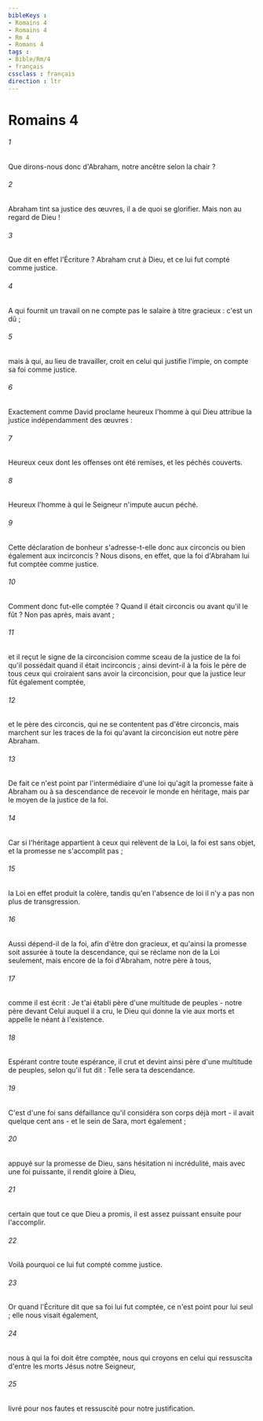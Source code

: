 ```yaml
---
bibleKeys : 
- Romains 4
- Romains 4
- Rm 4
- Romans 4
tags : 
- Bible/Rm/4
- français
cssclass : français
direction : ltr
---
```


# Romains 4

###### 1
Que dirons-nous donc d'Abraham, notre ancêtre selon la chair ? 
###### 2
Abraham tint sa justice des œuvres, il a de quoi se glorifier. Mais non au regard de Dieu ! 
###### 3
Que dit en effet l'Écriture ? Abraham crut à Dieu, et ce lui fut compté comme justice. 
###### 4
A qui fournit un travail on ne compte pas le salaire à titre gracieux : c'est un dû ; 
###### 5
mais à qui, au lieu de travailler, croit en celui qui justifie l'impie, on compte sa foi comme justice. 
###### 6
Exactement comme David proclame heureux l'homme à qui Dieu attribue la justice indépendamment des œuvres : 
###### 7
Heureux ceux dont les offenses ont été remises, et les péchés couverts. 
###### 8
Heureux l'homme à qui le Seigneur n'impute aucun péché. 
###### 9
Cette déclaration de bonheur s'adresse-t-elle donc aux circoncis ou bien également aux incirconcis ? Nous disons, en effet, que la foi d'Abraham lui fut comptée comme justice. 
###### 10
Comment donc fut-elle comptée ? Quand il était circoncis ou avant qu'il le fût ? Non pas après, mais avant ; 
###### 11
et il reçut le signe de la circoncision comme sceau de la justice de la foi qu'il possédait quand il était incirconcis ; ainsi devint-il à la fois le père de tous ceux qui croiraient sans avoir la circoncision, pour que la justice leur fût également comptée, 
###### 12
et le père des circoncis, qui ne se contentent pas d'être circoncis, mais marchent sur les traces de la foi qu'avant la circoncision eut notre père Abraham. 
###### 13
De fait ce n'est point par l'intermédiaire d'une loi qu'agit la promesse faite à Abraham ou à sa descendance de recevoir le monde en héritage, mais par le moyen de la justice de la foi. 
###### 14
Car si l'héritage appartient à ceux qui relèvent de la Loi, la foi est sans objet, et la promesse ne s'accomplit pas ; 
###### 15
la Loi en effet produit la colère, tandis qu'en l'absence de loi il n'y a pas non plus de transgression. 
###### 16
Aussi dépend-il de la foi, afin d'être don gracieux, et qu'ainsi la promesse soit assurée à toute la descendance, qui se réclame non de la Loi seulement, mais encore de la foi d'Abraham, notre père à tous, 
###### 17
comme il est écrit : Je t'ai établi père d'une multitude de peuples - notre père devant Celui auquel il a cru, le Dieu qui donne la vie aux morts et appelle le néant à l'existence. 
###### 18
Espérant contre toute espérance, il crut et devint ainsi père d'une multitude de peuples, selon qu'il fut dit : Telle sera ta descendance. 
###### 19
C'est d'une foi sans défaillance qu'il considéra son corps déjà mort - il avait quelque cent ans - et le sein de Sara, mort également ; 
###### 20
appuyé sur la promesse de Dieu, sans hésitation ni incrédulité, mais avec une foi puissante, il rendit gloire à Dieu, 
###### 21
certain que tout ce que Dieu a promis, il est assez puissant ensuite pour l'accomplir. 
###### 22
Voilà pourquoi ce lui fut compté comme justice. 
###### 23
Or quand l'Écriture dit que sa foi lui fut comptée, ce n'est point pour lui seul ; elle nous visait également, 
###### 24
nous à qui la foi doit être comptée, nous qui croyons en celui qui ressuscita d'entre les morts Jésus notre Seigneur, 
###### 25
livré pour nos fautes et ressuscité pour notre justification. 
